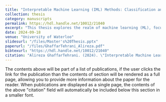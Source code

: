 ```yaml
---
title: "Interpretable Machine Learning (IML) Methods: Classification and Solutions for Transparent Models"
collection: thesis
category: manuscripts
permalink: https://hdl.handle.net/10012/21040
excerpt: "This thesis explores the realm of machine learning (ML), focusing on enhancing model interpretability called interpretable machine learning (IML)."
date: 2024-09-18
venue: "University of Waterloo"
slidesurl: "/files/Master's%20Thesis.pptx"
paperurl: "/files/GhaffarTehrani_Alireza.pdf"
bibtexurl: "https://hdl.handle.net/10012/21040"
citation: "Alireza GhaffarTehrani. (2024). \"Interpretable Machine Learning (IML) Methods: Classification and Solutions for Transparent Models.\" Master's Thesis, University of Waterloo."
---
```


The contents above will be part of a list of publications, if the user clicks the link for the publication than the contents of section will be rendered as a full page, allowing you to provide more information about the paper for the reader. When publications are displayed as a single page, the contents of the above "citation" field will automatically be included below this section in a smaller font.
